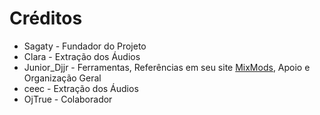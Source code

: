 # **Créditos**

* Sagaty - Fundador do Projeto
* Clara - Extração dos Áudios
* Junior_Djjr - Ferramentas, Referências em seu site [MixMods](www.mixmods.com.br), Apoio e Organização Geral
* ceec - Extração dos Áudios 
* OjTrue - Colaborador